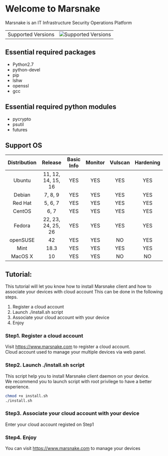 Welcome to Marsnake
===========================
Marsnake is an IT Infrastructure Security Operations Platform

|                    |                             |
|--------------------|-----------------------------|
| Supported Versions | ![Supported Versions][vi]   |

## Essential required packages
* Python2.7
* python-devel
* pip
* lshw
* openssl
* gcc

## Essential required python modules
* pycrypto
* psutil
* futures

## Support OS
| Distribution  | Release | Basic Info| Monitor | Vulscan | Hardening
|:----------:|:-----------:|:-----------:|:-----------:|:-----------:|:-----------:|
| Ubuntu  | 11, 12, 14, 15, 16| YES | YES | YES | YES |
| Debian  | 7, 8, 9 | YES | YES | YES | YES |
| Red Hat | 5, 6, 7 | YES | YES | YES | YES |
| CentOS | 6, 7 | YES | YES | YES | YES |
| Fedora  | 22, 23, 24, 25, 26 | YES | YES | YES | YES |
| openSUSE | 42 | YES | YES | NO | YES |
| Mint | 18.3 | YES | YES | YES | YES |
| MacOS X | 10 | YES | YES | NO | NO |

## Tutorial:
This tutorial will let you know how to install Marsnake client and how to associate your devices with cloud account
This can be done in the following steps.

1. Register a cloud account
2. Launch ./install.sh script
3. Associate your cloud account with your device
4. Enjoy

### Step1. Register a cloud account
Visit https://www.marsnake.com to register a cloud account.  
Cloud account used to manage your multiple devices via web panel.


### Step2. Launch ./install.sh script
This script help you to install Marsnake client daemon on your device.  
We recommend you to launch script with root privilege to have a better experience.  

```Bash
chmod +x install.sh
./install.sh
```


### Step3. Associate your cloud account with your device
Enter your cloud account registed on Step1


### Step4. Enjoy
You can visit https://www.marsnake.com to manage your devices

[vi]: https://img.shields.io/badge/python-2.6%2C2.7-green.svg